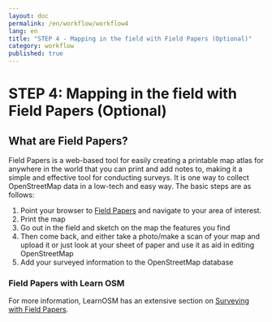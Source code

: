 ```yaml
---
layout: doc
permalink: /en/workflow/workflow4
lang: en
title: "STEP 4 - Mapping in the field with Field Papers (Optional)"
category: workflow
published: true
---
```


# STEP 4: Mapping in the field with Field Papers (Optional) 

## What are Field Papers?

Field Papers is a web-based tool for easily creating a printable map atlas for anywhere in the world that you can print and add notes to, making it a simple and effective tool for conducting surveys.
It is one way to collect OpenStreetMap data in a low-tech and easy way. The basic steps are as follows:

1. Point your browser to [Field Papers](http://fieldpapers.org/) and navigate to your area of interest.
2. Print the map 
3. Go out in the field and sketch on the map the features you find
4. Then come back, and either take a photo/make a scan of your map and upload it or just look at your sheet of paper and use it as aid in editing OpenStreetMap
5. Add your surveyed information to the OpenStreetMap database


### Field Papers with Learn OSM
For more information, LearnOSM has an extensive section on [Surveying with Field Papers](http://learnosm.org/en/mobile-mapping/field-papers/).
